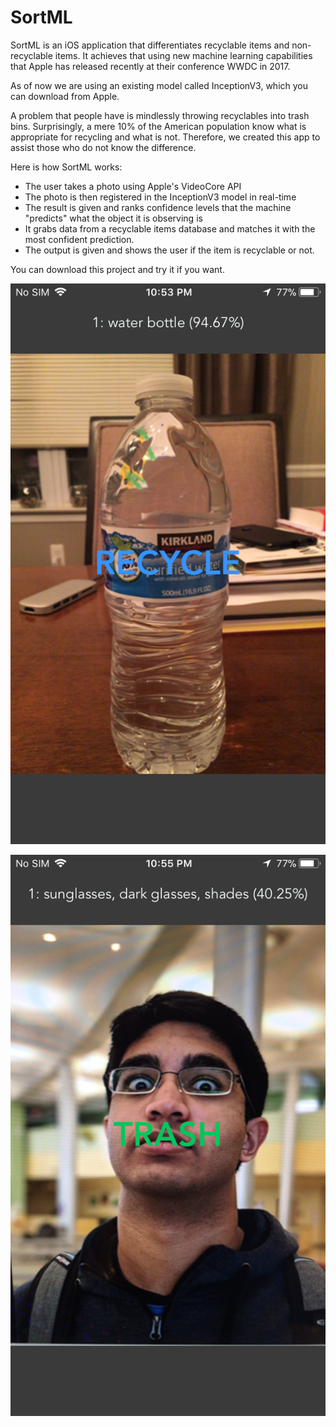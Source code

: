 # SortML
SortML is an iOS application that differentiates recyclable items and non-recyclable items. It achieves that using new machine learning capabilities that Apple has released recently at their conference WWDC in 2017.

As of now we are using an existing model called InceptionV3, which you can download from Apple.

A problem that people have is mindlessly throwing recyclables into trash bins. Surprisingly, a mere 10% of the American population know what is appropriate for recycling and what is not. Therefore, we created this app to assist those who do not know the difference.

Here is how SortML works:

* The user takes a photo using Apple's VideoCore API
* The photo is then registered in the InceptionV3 model in real-time
* The result is given and ranks confidence levels that the machine "predicts" what the object it is observing is
* It grabs data from a recyclable items database and matches it with the most confident prediction.
* The output is given and shows the user if the item is recyclable or not.

You can download this project and try it if you want.

![alt tag](https://github.com/bho01/SortML/blob/master/IMG_0261.PNG)

![alt tag](https://github.com/bho01/SortML/blob/master/IMG_0262.PNG)
